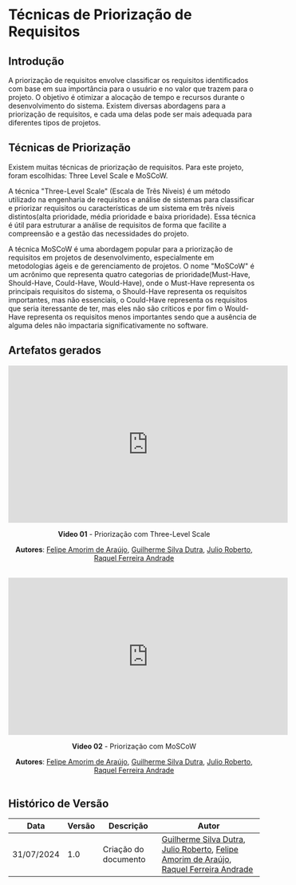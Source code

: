 # Técnicas de Priorização de Requisitos

## Introdução

A priorização de requisitos envolve classificar os requisitos identificados com base em sua importância para o usuário e no valor que trazem para o projeto. O objetivo é otimizar a alocação de tempo e recursos durante o desenvolvimento do sistema. Existem diversas abordagens para a priorização de requisitos, e cada uma delas pode ser mais adequada para diferentes tipos de projetos.

## Técnicas de Priorização

Existem muitas técnicas de priorização de requisitos. Para este projeto, foram escolhidas: Three Level Scale e MoSCoW.

A técnica "Three-Level Scale" (Escala de Três Níveis) é um método utilizado na engenharia de requisitos e análise de sistemas para classificar e priorizar requisitos ou características de um sistema em três níveis distintos(alta prioridade, média prioridade e baixa prioridade). Essa técnica é útil para estruturar a análise de requisitos de forma que facilite a compreensão e a gestão das necessidades do projeto.

A técnica MoSCoW é uma abordagem popular para a priorização de requisitos em projetos de desenvolvimento, especialmente em metodologias ágeis e de gerenciamento de projetos. O nome "MoSCoW" é um acrônimo que representa quatro categorias de prioridade(Must-Have, Should-Have, Could-Have, Would-Have), onde o Must-Have representa os principais requisitos do sistema, o Should-Have representa os requisitos importantes, mas não essenciais, o Could-Have representa os requisitos que seria iteressante de ter, mas eles não são críticos e por fim o Would-Have representa os requisitos menos importantes sendo que a ausência de alguma deles não impactaria significativamente no software.

## Artefatos gerados
<center>
<iframe width="560" height="315" src="https://www.youtube.com/embed/RJBGt8vn42w?si=0BLH2Rq4pGqzllKb" title="YouTube video player" frameborder="0" allow="accelerometer; autoplay; clipboard-write; encrypted-media; gyroscope; picture-in-picture; web-share" referrerpolicy="strict-origin-when-cross-origin" allowfullscreen></iframe>

**Video 01** - Priorização com Three-Level Scale

**Autores**: [Felipe Amorim de Araújo](https://github.com/lipeaaraujo), [Guilherme Silva Dutra](https://github.com/GuiDutra21), [Julio Roberto](https://github.com/JulioR2022), [Raquel Ferreira Andrade](https://github.com/raquel-andrade)
<br></br>

</center>

<center>
<iframe width="560" height="315" src="https://www.youtube.com/embed/hZJc0EsGMXY?si=GFcibB1ULKGMJ9dE" title="YouTube video player" frameborder="0" allow="accelerometer; autoplay; clipboard-write; encrypted-media; gyroscope; picture-in-picture; web-share" referrerpolicy="strict-origin-when-cross-origin" allowfullscreen></iframe>

**Video 02** - Priorização com MoSCoW

**Autores**: [Felipe Amorim de Araújo](https://github.com/lipeaaraujo), [Guilherme Silva Dutra](https://github.com/GuiDutra21), [Julio Roberto](https://github.com/JulioR2022), [Raquel Ferreira Andrade](https://github.com/raquel-andrade)
<br></br>

</center>

## Histórico de Versão

<center>

| Data | Versão | Descrição | Autor |
| ---- | ------ | --------- | ----- |
| 31/07/2024 | 1.0 | Criação do documento | [Guilherme Silva Dutra](https://github.com/GuiDutra21), [Julio Roberto](https://github.com/JulioR2022), [Felipe Amorim de Araújo](https://github.com/lipeaaraujo), [Raquel Ferreira Andrade](https://github.com/raquel-andrade) |

</center>
